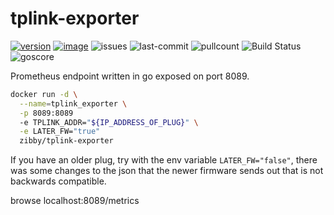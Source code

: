 # tplink-exporter
[![version](https://images.microbadger.com/badges/version/zibby/tplink-exporter.svg)](https://microbadger.com/images/zibby/tplink-exporter) [![image](https://images.microbadger.com/badges/image/zibby/tplink-exporter.svg)](https://microbadger.com/images/zibby/tplink-exporter) ![issues](https://img.shields.io/github/issues-raw/Zibby/tplink-exporter/master.svg) ![last-commit](https://img.shields.io/github/last-commit/Zibby/tplink-exporter.svg) ![pullcount](https://img.shields.io/docker/pulls/zibby/tplink-exporter.svg) ![Build Status](https://jenkins.zibbytechnology.ddns.net/job/tplink-exporter/job/master/badge/icon) ![goscore](https://goreportcard.com/badge/github.com/Zibby/tplink-exporter)

Prometheus endpoint written in go exposed on port 8089.

~~~bash
docker run -d \
  --name=tplink_exporter \
  -p 8089:8089
  -e TPLINK_ADDR="${IP_ADDRESS_OF_PLUG}" \
  -e LATER_FW="true"
  zibby/tplink-exporter
~~~

If you have an older plug, try with the env variable `LATER_FW="false"`, there was some changes to the json that the newer firmware sends out that is not backwards compatible.

browse localhost:8089/metrics

